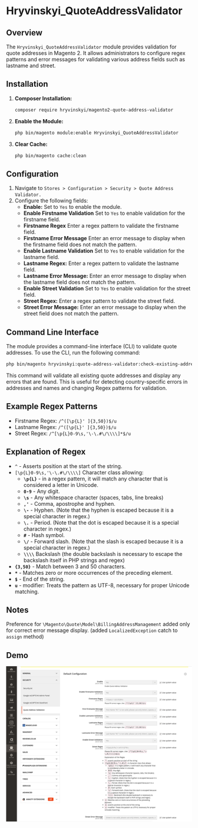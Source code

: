 # Hryvinskyi_QuoteAddressValidator

## Overview

The `Hryvinskyi_QuoteAddressValidator` module provides validation for quote addresses in Magento 2. It allows administrators to configure regex patterns and error messages for validating various address fields such as lastname and street.

## Installation

1. **Composer Installation:**
   ```bash
   composer require hryvinskyi/magento2-quote-address-validator
    ```
2. **Enable the Module:**
    ```bash
    php bin/magento module:enable Hryvinskyi_QuoteAddressValidator
    ```
3. **Clear Cache:**
    ```bash
    php bin/magento cache:clean
    ```
   
## Configuration

1. Navigate to `Stores > Configuration > Security > Quote Address Validator.`
2. Configure the following fields:
    - **Enable:** Set to `Yes` to enable the module.
    - **Enable Firstname Validation** Set to `Yes` to enable validation for the firstname field.
    - **Firstname Regex** Enter a regex pattern to validate the firstname field.
    - **Firstname Error Message** Enter an error message to display when the firstname field does not match the pattern.
    - **Enable Lastname Validation** Set to `Yes` to enable validation for the lastname field.
    - **Lastname Regex:** Enter a regex pattern to validate the lastname field.
    - **Lastname Error Message:** Enter an error message to display when the lastname field does not match the pattern.
    - **Enable Street Validation** Set to `Yes` to enable validation for the street field.
    - **Street Regex:** Enter a regex pattern to validate the street field.
    - **Street Error Message:** Enter an error message to display when the street field does not match the pattern.

## Command Line Interface

The module provides a command-line interface (CLI) to validate quote addresses. To use the CLI, run the following command:

```bash
php bin/magento hryvinskyi:quote-address-validator:check-existing-addresses
```

This command will validate all existing quote addresses and display any errors that are found.
This is useful for detecting country-specific errors in addresses and names and changing Regex patterns for validation.

## Example Regex Patterns

 - Firstname Regex: `/^([\p{L}' ]{3,50})$/u`
 - Lastname Regex: `/^([\p{L}' ]{3,50})$/u`
 - Street Regex: `/^[\p{L}0-9\s,'\-\.#\/\\\\]*$/u`

## Explanation of Regex

 - `^` - Asserts position at the start of the string.
 - `[\p{L}0-9\s,'\-\.#\/\\\\]` Character class allowing:
    - **`\p{L}`** - in a regex pattern, it will match any character that is considered a letter in Unicode.
    - **`0-9`** - Any digit.
    - **`\s`** - Any whitespace character (spaces, tabs, line breaks)
    - **`,'`** - Comma, apostrophe and hyphen.
    - **`\-`** - Hyphen. (Note that the hyphen is escaped because it is a special character in regex.)
    - **`\.`** - Period. (Note that the dot is escaped because it is a special character in regex.)
    - **`#`** - Hash symbol.
    - **`\/`** - Forward slash. (Note that the slash is escaped because it is a special character in regex.)
    - **`\\\\`**  Backslash (the double backslash is necessary to escape the backslash itself in PHP strings and regex)
 - **`{3,50}`** - Match between 3 and 50 characters.
 - **`*`** - Matches zero or more occurrences of the preceding element.
 - **`$`** - End of the string.
 - **`u`** - modifier: Treats the pattern as UTF-8, necessary for proper Unicode matching.


## Notes

Preference for `\Magento\Quote\Model\BillingAddressManagement` added only for correct error message display. (added `LocalizedException` catch to `assign` method)

## Demo

![Admin](./docs/images/configuration_settings_stores_magento_admin.png)
